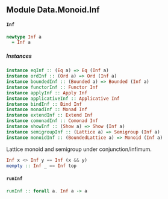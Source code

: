 ## Module Data.Monoid.Inf

#### `Inf`

``` purescript
newtype Inf a
  = Inf a
```

##### Instances
``` purescript
instance eqInf :: (Eq a) => Eq (Inf a)
instance ordInf :: (Ord a) => Ord (Inf a)
instance boundedInf :: (Bounded a) => Bounded (Inf a)
instance functorInf :: Functor Inf
instance applyInf :: Apply Inf
instance applicativeInf :: Applicative Inf
instance bindInf :: Bind Inf
instance monadInf :: Monad Inf
instance extendInf :: Extend Inf
instance comonadInf :: Comonad Inf
instance showInf :: (Show a) => Show (Inf a)
instance semigroupInf :: (Lattice a) => Semigroup (Inf a)
instance monoidInf :: (BoundedLattice a) => Monoid (Inf a)
```

Lattice monoid and semigroup under conjunction/infimum.

``` purescript
Inf x <> Inf y == Inf (x && y)
mempty :: Inf _ == Inf top
```

#### `runInf`

``` purescript
runInf :: forall a. Inf a -> a
```


